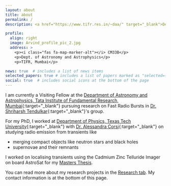```yaml
---
layout: about
title: about
permalink: /
description: <a href="https://www.tifr.res.in/~daa/" target="_blank">Department of Astronomy and Astrophysics, Tata Institute of Fundamental Research</a>

profile:
  align: right
  image: Arvind_profile_pic_2.jpg
  address: >
    <p><i class="fas fa-map-marker-alt"></i> CM33B</p>
    <p>Dept. of Astronomy and Astrophysics</p>
    <p>TIFR, Mumbai</p>

news: true  # includes a list of news items
selected_papers: true # includes a list of papers marked as "selected={true}"
social: true  # includes social icons at the bottom of the page
---
```

I am currently a Visiting Fellow at the [Department of Astronomy and Astrophysics, Tata Institute of Fundamental Research, Mumbai](https://www.tifr.res.in/~daa/index.html){:target="_blank"} pursuing research on Fast Radio Bursts in [Dr. Shriharsh Tendulkar](https://web.tifr.res.in/~shriharsh.tendulkar/){:target="_blank"}'s group. 

For my PhD, I worked at [Department of Physics, Texas Tech University](https://www.depts.ttu.edu/phas/){:target="_blank"} with [Dr. Alessandra Corsi](http://www.depts.ttu.edu/phas/People/Faculty/bio_corsi/bio_corsi.php){:target="_blank"} on studying radio emission from transients like
- merging compact objects like neutron stars and black holes
- supernovae and their remnants

I worked on localising transients using the Cadmium Zinc Telluride Imager on board AstroSat for my [Masters Thesis](/projects/3_project).

You can read more about my research projects in the [Research tab](/research). My contact information is at the bottom of this page.
